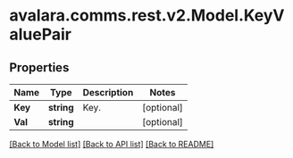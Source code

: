 
# avalara.comms.rest.v2.Model.KeyValuePair

## Properties

Name | Type | Description | Notes
------------ | ------------- | ------------- | -------------
**Key** | **string** | Key. | [optional] 
**Val** | **string** |  | [optional] 

[[Back to Model list]](../README.md#documentation-for-models)
[[Back to API list]](../README.md#documentation-for-api-endpoints)
[[Back to README]](../README.md)

